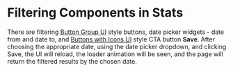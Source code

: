 # Filtering Components in Stats

There are filtering [Button Group UI](https://build.prestashop.com/prestashop-ui-kit/?path=/story/buttons--button-group) style buttons, date picker widgets - date from and date to, and [Buttons with Icons UI](https://build.prestashop.com/prestashop-ui-kit/?path=/story/buttons--buttons-with-icons) style CTA button **Save**. After choosing the appropriate date, using the date picker dropdown, and clicking Save, the UI will reload, the loader animation will be seen, and the page will return the filtered results by the chosen date.
